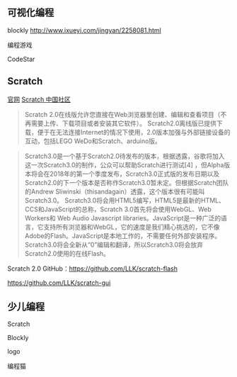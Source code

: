 ## 可视化编程

blockly
http://www.ixueyi.com/jingyan/2258081.html

编程游戏



CodeStar

## Scratch

[官网](https://scratch.mit.edu/)
[Scratch 中国社区](http://www.scratchplus.cn/)

> Scratch 2.0在线版允许您直接在Web浏览器里创建、编辑和查看项目（不再需要上传、下载项目或者安装其它软件）。
  Scratch2.0离线版已提供下载，便于在无法连接Internet的情况下使用，2.0版本加强与外部链接设备的互动，包括LEGO WeDo和Scratch、arduino版。
  
> Scratch3.0是一个基于Scratch2.0待发布的版本，根据透露，谷歌将加入这一次Scratch3.0的制作，公众可以帮助Scratch进行测试[4]  ，但Alpha版本将会在2018年的第一个季度发布，Scratch3.0正式版的发布日期以及Scratch2.0的下一个版本是否称作Scratch3.0暂未定。但根据Scratch团队的Andrew Sliwinski（thisandagain）透露，这个版本很有可能叫Scratch3.0。
  Scratch3.0将会用HTML5编写，HTML5是最新的HTML、CCS和JavaScript的总称，Scratch 3.0首先将会使用WebGL、Web Workers和 Web Audio Javascript libraries。JavaScript是一种广泛的语言，它支持所有浏览器和WebGL，它的速度是我们精心挑选的，它不像Adobe的Flash。JavaScript是本地工作的，不需要任何外部安装程序。
  Scratch3.0将会全新从“0”编辑和翻译，所以Scratch3.0将会放弃Scratch2.0使用的在线Flash。

Scratch 2.0 GitHub：https://github.com/LLK/scratch-flash

https://github.com/LLK/scratch-gui

## 少儿编程



Scratch

Blockly

logo

编程猫
